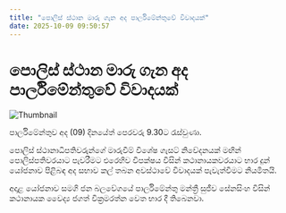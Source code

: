 ```yaml
---
title: "පොලිස් ස්ථාන මාරු ගැන අද පාර්ලිමේන්තුවේ විවාදයක්"
date: 2025-10-09 09:50:57
---
```


# පොලිස් ස්ථාන මාරු ගැන අද පාර්ලිමේන්තුවේ විවාදයක්

![Thumbnail](https://helakuru.sgp1.cdn.digitaloceanspaces.com/esana/images/lib/parliment-new-01[1].jpg)

පාර්ලිමේන්තුව අද (09) දිනයේත් පෙරවරු 9.30ට රැස්වුණා.

පොලිස් ස්ථානාධිපතිවරුන්ගේ මාරුවීම් විශේෂ ගැසට් නිවේදනයක් මඟින් පොලිස්පතිවරයාට පැවරීමට එරෙහිව විපක්ෂය විසින් කථානායකවරයාට භාර දුන් යෝජනාව පිළිබඳ අද සභාව කල් තබන අවස්ථාවේ විවාදයක් පැවැත්වීමට නියමිතයි.

අදාළ යෝජනාව සමගි ජන බලවේගයේ පාර්ලිමේන්තු මන්ත්‍රී සුජීව සේනසිංහ විසින් කථානායක වෛද්‍ය ජගත් වික්‍රමරත්න වෙත භාර දී තිබෙනවා‍.

